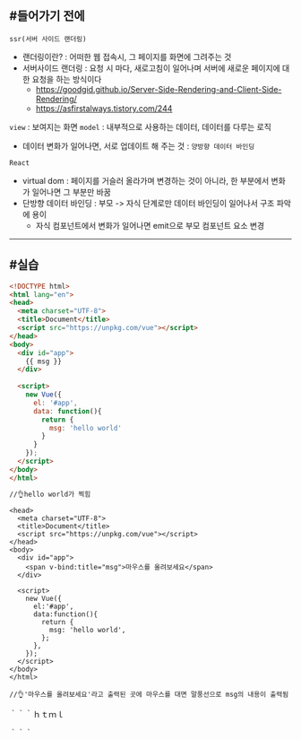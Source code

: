 ## #들어가기 전에

`ssr(서버 사이드 랜더링)` 
- 랜더링이란? : 어떠한 웹 접속시, 그 페이지를 화면에 그려주는 것
- 서버사이드 랜더링 : 요청 시 마다, 새로고침이 일어나며 서버에 새로운 페이지에 대한 요청을 하는 방식이다
  - https://goodgid.github.io/Server-Side-Rendering-and-Client-Side-Rendering/
  - https://asfirstalways.tistory.com/244
  
`view` : 보여지는 화면
`model` : 내부적으로 사용하는 데이터, 데이터를 다루는 로직
  - 데이터 변화가 일어나면, 서로 업데이트 해 주는 것 : `양방향 데이터 바인딩`
  
`React`
  - virtual dom : 페이지를 거슬러 올라가며 변경하는 것이 아니라, 한 부분에서 변화가 일어나면 그 부분만 바꿈
  - 단방향 데이터 바인딩 : 부모 -> 자식 단계로만 데이터 바인딩이 일어나서 구조 파악에 용이
    - 자식 컴포넌트에서 변화가 일어나면 emit으로 부모 컴포넌트 요소 변경
    
---

## #실습
```html
<!DOCTYPE html>
<html lang="en">
<head>
  <meta charset="UTF-8">
  <title>Document</title>
  <script src="https://unpkg.com/vue"></script>
</head>
<body>
  <div id="app">
    {{ msg }}
  </div>
  
  <script>
    new Vue({
      el: '#app',
      data: function(){
        return {
          msg: 'hello world'
        }
      }
    });
  </script>
</body>
</html>

//👌hello world가 찍힘
```

```html<html lang="en">
<head>
  <meta charset="UTF-8">
  <title>Document</title>
  <script src="https://unpkg.com/vue"></script>
</head>
<body>
  <div id="app">
    <span v-bind:title="msg">마우스를 올려보세요</span>
  </div>
  
  <script>
    new Vue({
      el:'#app',
      data:function(){
        return {
          msg: 'hello world',
        };
      },
    });
  </script>  
</body>
</html>

//👌'마우스를 올려보세요'라고 출력된 곳에 마우스를 대면 말풍선으로 msg의 내용이 출력됨
```

｀｀｀ｈｔｍｌ

｀｀｀
